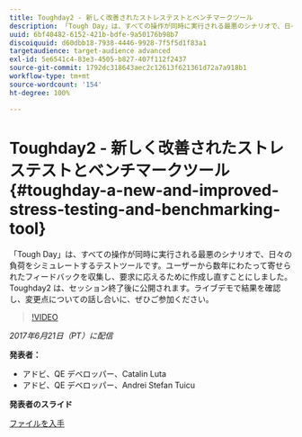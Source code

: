 ```yaml
---
title: Toughday2 - 新しく改善されたストレステストとベンチマークツール
description: 「Tough Day」は、すべての操作が同時に実行される最悪のシナリオで、日々の負荷をシミュレートするテストツールです。ユーザーから数年にわたって寄せられたフィードバックを収集し、要求に応えるために作成し直すことにしました。
uuid: 6bf40482-6152-421b-bdfe-9a50176b98b7
discoiquuid: d60dbb18-7938-4446-9928-7f5f5d1f83a1
targetaudience: target-audience advanced
exl-id: 5e6541c4-83e3-4505-b827-407f112f2437
source-git-commit: 1792dc318643aec2c12613f621361d72a7a918b1
workflow-type: tm+mt
source-wordcount: '154'
ht-degree: 100%

---
```


# Toughday2 - 新しく改善されたストレステストとベンチマークツール{#toughday-a-new-and-improved-stress-testing-and-benchmarking-tool}

「Tough Day」は、すべての操作が同時に実行される最悪のシナリオで、日々の負荷をシミュレートするテストツールです。ユーザーから数年にわたって寄せられたフィードバックを収集し、要求に応えるために作成し直すことにしました。Toughday2 は、セッション終了後に公開されます。ライブデモで結果を確認し、変更点についての話し合いに、ぜひご参加ください。

>[!VIDEO](https://video.tv.adobe.com/v/18935/?quality=9)

*2017年6月21日（PT）に配信*

**発表者：**

* アドビ、QE デベロッパー、Catalin Luta
* アドビ、QE デベロッパー、Andrei Stefan Tuicu

**発表者のスライド**

[ファイルを入手](assets/aem-gems-toughday2.pdf)
<!--
[Get back to the Overview](https://helpx.adobe.com/experience-manager/kt/eseminars/gems/aem-index.html)
-->
